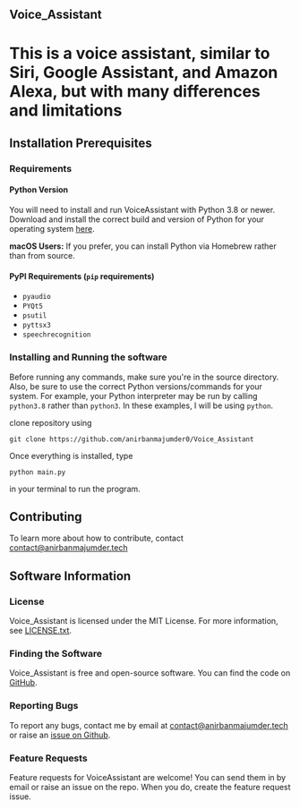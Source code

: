 ## Voice_Assistant
 

# This is a voice assistant, similar to Siri, Google Assistant, and Amazon Alexa, but with many differences and limitations


## Installation Prerequisites

### Requirements

#### Python Version

You will need to install and run VoiceAssistant with Python 3.8 or newer. Download and install the correct
build and version of Python for your operating system [here](https://python.org/downloads).

**macOS Users:** If you prefer, you can install Python via Homebrew rather than from source.

#### PyPI Requirements (`pip` requirements)

* `pyaudio`
* `PYQt5`
* `psutil`
* `pyttsx3`
* `speechrecognition`

### Installing and Running the software

Before running any commands, make sure you're in the source directory. Also, be sure to use the correct Python versions/commands
for your system. For example, your Python interpreter may be run by calling `python3.8` rather than `python3`. In these examples,
I will be using `python`.

clone repository using
```
git clone https://github.com/anirbanmajumder0/Voice_Assistant
```

Once everything is installed, type
```
python main.py
```
in your terminal to run the program.

## Contributing

To learn more about how to contribute, contact <contact@anirbanmajumder.tech>

## Software Information

### License

Voice_Assistant is licensed under the MIT License. For more information, see [LICENSE.txt](https://github.com/anirbanmajumder0/Voice_Assistant/blob/main/LICENSE).

### Finding the Software

Voice_Assistant is free and open-source software. You can find the code on
[GitHub](https://github.com/anirbanmajumder0/Voice_Assistant).

### Reporting Bugs

To report any bugs, contact me by email at <contact@anirbanmajumder.tech> or raise an
[issue on Github](https://github.com/anirbanmajumder0/Voice_Assistant/issues).

### Feature Requests

Feature requests for VoiceAssistant are welcome! You can send them in by email or
raise an issue on the repo. When you do, create the feature request issue.
